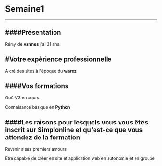 # Semaine1
----------

####Présentation
----------------

Rémy de **vannes** j'ai 31 ans.

#Votre expérience professionnelle
---------------------------------

A cré des sites à l'époque du **warez**


####Vos formations
------------------
GoC V3 en cours

Connaisance basique en **Python**

####Les raisons pour lesquels vous vous êtes inscrit sur Simplonline et qu'est-ce que vous attendez de la formation
-------------------------------------------------------------------------------------------------------------------

Revenir a ses premiers amours 

Etre capable de créer en site et application web en autonomie et en groupe 